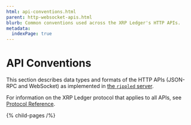 ```yaml
---
html: api-conventions.html
parent: http-websocket-apis.html
blurb: Common conventions used across the XRP Ledger's HTTP APIs.
metadata:
  indexPage: true
---
```

# API Conventions

This section describes data types and formats of the HTTP APIs (JSON-RPC and WebSocket) as implemented in [the `rippled` server](../../../concepts/networks-and-servers/index.md).

For information on the XRP Ledger protocol that applies to all APIs, see [Protocol Reference](../../protocol/index.md).

{% child-pages /%}
